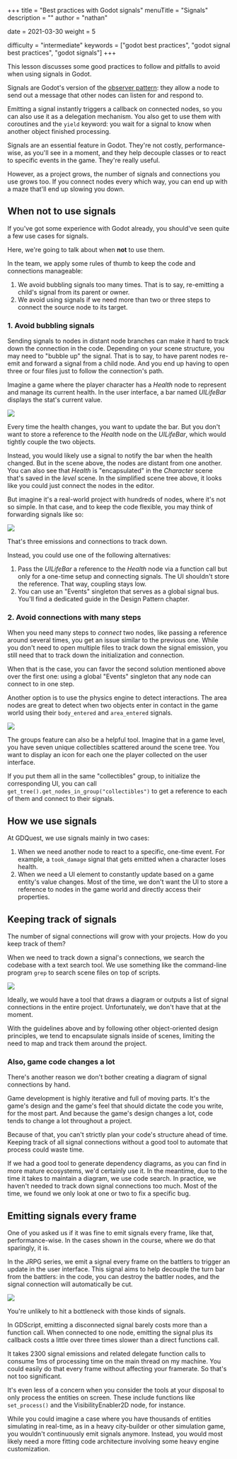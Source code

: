 +++
title = "Best practices with Godot signals"
menuTitle = "Signals"
description = ""
author = "nathan"

date = 2021-03-30
weight = 5

difficulty = "intermediate"
keywords = ["godot best practices", "godot signal best practices", "godot signals"]
+++

This lesson discusses some good practices to follow and pitfalls to avoid when using signals in Godot.

Signals are Godot's version of the [observer pattern](http://gameprogrammingpatterns.com/observer.html): they allow a node to send out a message that other nodes can listen for and respond to.

Emitting a signal instantly triggers a callback on connected nodes, so you can also use it as a delegation mechanism. You also get to use them with coroutines and the `yield` keyword: you wait for a signal to know when another object finished processing.

Signals are an essential feature in Godot. They're not costly, performance-wise, as you'll see in a moment, and they help decouple classes or to react to specific events in the game. They're really useful.

However, as a project grows, the number of signals and connections you use grows too. If you connect nodes every which way, you can end up with a maze that'll end up slowing you down.

## When not to use signals

If you've got some experience with Godot already, you should've seen quite a few use cases for signals.

Here, we're going to talk about when **not** to use them.

In the team, we apply some rules of thumb to keep the code and connections manageable:

1. We avoid bubbling signals too many times. That is to say, re-emitting a child's signal from its parent or owner.
1. We avoid using signals if we need more than two or three steps to connect the source node to its target.

### 1. Avoid bubbling signals

Sending signals to nodes in distant node branches can make it hard to track down the connection in the code. Depending on your scene structure, you may need to "bubble up" the signal. That is to say, to have parent nodes re-emit and forward a signal from a child node. And you end up having to open three or four files just to follow the connection's path.

Imagine a game where the player character has a _Health_ node to represent and manage its current health. In the user interface, a bar named _UILifeBar_ displays the stat's current value.

![](signals-bubbling-scene-structure.png)

Every time the health changes, you want to update the bar. But you don't want to store a reference to the _Health_ node on the _UILifeBar_, which would tightly couple the two objects.

Instead, you would likely use a signal to notify the bar when the health changed. But in the scene above, the nodes are distant from one another. You can also see that _Health_ is "encapsulated" in the _Character_ scene that's saved in the _level_ scene. In the simplified scene tree above, it looks like you could just connect the nodes in the editor. 

But imagine it's a real-world project with hundreds of nodes, where it's not so simple. In that case, and to keep the code flexible, you may think of forwarding signals like so:

![](signals-bubbling.png)

That's three emissions and connections to track down.

Instead, you could use one of the following alternatives:

1. Pass the _UILifeBar_ a reference to the _Health_ node via a function call but only for a one-time setup and connecting signals. The UI shouldn't store the reference. That way, coupling stays low.
2. You can use an "Events" singleton that serves as a global signal bus. You'll find a dedicated guide in the Design Pattern chapter.

### 2. Avoid connections with many steps

When you need many steps to _connect_ two nodes, like passing a reference around several times, you get an issue similar to the previous one. While you don't need to open multiple files to track down the signal emission, you still need that to track down the initialization and connection.

When that is the case, you can favor the second solution mentioned above over the first one: using a global "Events" singleton that any node can connect to in one step.

Another option is to use the physics engine to detect interactions. The area nodes are great to detect when two objects enter in contact in the game world using their `body_entered` and `area_entered` signals.

![](using-area-nodes.png)

The groups feature can also be a helpful tool. Imagine that in a game level, you have seven unique collectibles scattered around the scene tree. You want to display an icon for each one the player collected on the user interface.

If you put them all in the same "collectibles" group, to initialize the corresponding UI, you can call `get_tree().get_nodes_in_group("collectibles")` to get a reference to each of them and connect to their signals.

## How we use signals

At GDQuest, we use signals mainly in two cases:

1.  When we need another node to react to a specific, one-time event. For example, a `took_damage` signal that gets emitted when a character loses health.
2.  When we need a UI element to constantly update based on a game entity's value changes. Most of the time, we don't want the UI to store a reference to nodes in the game world and directly access their properties.

## Keeping track of signals

The number of signal connections will grow with your projects. How do you keep track of them?

When we need to track down a signal's connections, we search the codebase with a text search tool. We use something like the command-line program `grep` to search scene files on top of scripts.

![](using-grep-in-emacs.png)

Ideally, we would have a tool that draws a diagram or outputs a list of signal connections in the entire project. Unfortunately, we don't have that at the moment.

With the guidelines above and by following other object-oriented design principles, we tend to encapsulate signals inside of scenes, limiting the need to map and track them around the project.

### Also, game code changes a lot

There's another reason we don't bother creating a diagram of signal connections by hand.

Game development is highly iterative and full of moving parts. It's the game's design and the game's feel that should dictate the code you write, for the most part. And because the game's design changes a lot, code tends to change a lot throughout a project.

Because of that, you can't strictly plan your code's structure ahead of time. Keeping track of all signal connections without a good tool to automate that process could waste time.

If we had a good tool to generate dependency diagrams, as you can find in more mature ecosystems, we'd certainly use it. In the meantime, due to the time it takes to maintain a diagram, we use code search. In practice, we haven't needed to track down signal connections too much. Most of the time, we found we only look at one or two to fix a specific bug.

## Emitting signals every frame

One of you asked us if it was fine to emit signals every frame, like that, performance-wise. In the cases shown in the course, where we do that sparingly, it is.

In the JRPG series, we emit a signal every frame on the battlers to trigger an update in the user interface. This signal aims to help decouple the turn bar from the battlers: in the code, you can destroy the battler nodes, and the signal connection will automatically be cut.

![](jrpg-game-demo.jpg)

You're unlikely to hit a bottleneck with those kinds of signals.

In GDScript, emitting a disconnected signal barely costs more than a function call. When connected to one node, emitting the signal plus its callback costs a little over three times slower than a direct functions call.

It takes 2300 signal emissions and related delegate function calls to consume 1ms of processing time on the main thread on my machine. You could easily do that every frame without affecting your framerate. So that's not too significant.

It's even less of a concern when you consider the tools at your disposal to only process the entities on screen. These include functions like `set_process()` and the VisibilityEnabler2D node, for instance.

While you could imagine a case where you have thousands of entities simulating in real-time, as in a heavy city-builder or other simulation game, you wouldn't continuously emit signals anymore. Instead, you would most likely need a more fitting code architecture involving some heavy engine customization.
